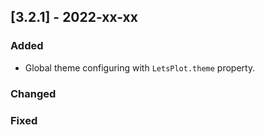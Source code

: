 ## [3.2.1] - 2022-xx-xx

### Added
- Global theme configuring with `LetsPlot.theme` property.


### Changed


### Fixed
